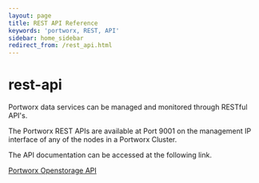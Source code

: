 ```yaml
---
layout: page
title: REST API Reference
keywords: 'portworx, REST, API'
sidebar: home_sidebar
redirect_from: /rest_api.html
---
```


# rest-api

Portworx data services can be managed and monitored through RESTful API's.

The Portworx REST APIs are available at Port 9001 on the management IP interface of any of the nodes in a Portworx Cluster.

The API documentation can be accessed at the following link.

[Portworx Openstorage API](http://api.openstorage.org/openstorage/index.html)

